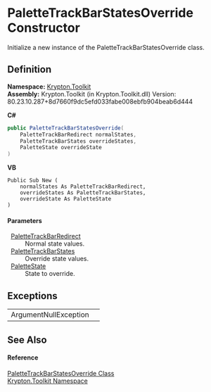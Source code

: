 # PaletteTrackBarStatesOverride Constructor


Initialize a new instance of the PaletteTrackBarStatesOverride class.



## Definition
**Namespace:** <a href="79d2eac2-21f4-54ff-7552-b20c33c30600.md">Krypton.Toolkit</a>  
**Assembly:** Krypton.Toolkit (in Krypton.Toolkit.dll) Version: 80.23.10.287+8d7660f9dc5efd033fabe008ebfb904beab6d444

**C#**
``` C#
public PaletteTrackBarStatesOverride(
	PaletteTrackBarRedirect normalStates,
	PaletteTrackBarStates overrideStates,
	PaletteState overrideState
)
```
**VB**
``` VB
Public Sub New ( 
	normalStates As PaletteTrackBarRedirect,
	overrideStates As PaletteTrackBarStates,
	overrideState As PaletteState
)
```



#### Parameters
<dl><dt>  <a href="41f63048-5e6d-59cb-0207-301855fc1871.md">PaletteTrackBarRedirect</a></dt><dd>Normal state values.</dd><dt>  <a href="7b1d1214-7925-7dbd-c457-d9e593b3dccc.md">PaletteTrackBarStates</a></dt><dd>Override state values.</dd><dt>  <a href="93e626cd-00cf-240e-06c6-ab4d47e982ba.md">PaletteState</a></dt><dd>State to override.</dd></dl>

## Exceptions
<table>
<tr>
<td>ArgumentNullException</td>
<td /></tr>
</table>

## See Also


#### Reference
<a href="ed0f0da2-127e-fa49-3925-25a19bb935cd.md">PaletteTrackBarStatesOverride Class</a>  
<a href="79d2eac2-21f4-54ff-7552-b20c33c30600.md">Krypton.Toolkit Namespace</a>  
